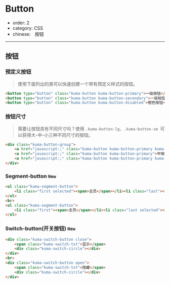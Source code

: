 # Button

- order: 2
- category: CSS
- chinese:　按钮

---

## 按钮

### 预定义按钮

> 使用下面列出的类可以快速创建一个带有预定义样式的按钮。

````html
<button type="button" class="kuma-button kuma-button-primary">一级按钮</button>
<button type="button" class="kuma-button kuma-button-secondary">一级按钮</button>
<button type="button" class="kuma-button kuma-button-disabled">橙色按钮</button>
````


### 按钮尺寸

> 需要让按钮具有不同尺寸吗？使用 `.kuma-button-lg`、`.kuma-button-sm `可以获得大-中-小三种不同尺寸的按钮。

````html
<div class="kuma-button-group">
    <a href="javascript:;" class="kuma-button kuma-button-primary kuma-button-lg">大按钮</a>
    <a href="javascript:;" class="kuma-button kuma-button-primary">中按钮</a>
    <a href="javascript:;" class="kuma-button kuma-button-primary kuma-button-sm">小按钮</a>
</div>
````

### Segment-button `New`

````html
<ul class="kuma-segment-button">
	<li class="first selected"><span>全员</span></li><li class="last"><span>直接下属</span></li>
</ul>
<br>
<ul class="kuma-segment-button">
	<li class="first"><span>全员</span></li><li class="last selected"><span>直接下属</span></li>
</ul>
````

### Switch-button(开关按钮) `New`

````html
<div class="kuma-switch-button close">
	<span class="kuma-switch-txt">显示</span>
	<div class="kuma-switch-circle"></div>
</div>
<br>
<div class="kuma-switch-button open">
	<span class="kuma-switch-txt">隐藏</span>
	<div class="kuma-switch-circle"></div>
</div>
````
